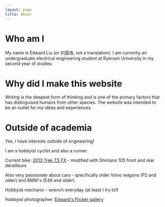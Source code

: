 ```yaml
---
layout: page
title: About
---
```


# Who am I
My name is Edward Liu (or 刘国浩, not a translation).
I am currently an undergraduate electrical engineering student at Ryerson University in my second year of studies.

# Why did I make this website

Writing is the deepest form of thinking and is one of the primary factors that has distinguised humans from other species. The website was intended to be an outlet for my ideas and experiences.

# Outside of academia

Yes, I have interests outside of engineering!

I am a hobbyist cyclist and also a runner.

Current bike: [2013 Trek 7.5 FX](https://archive.trekbikes.com/us/en/2013/Trek/7_5_fx#/us/en/2013/Trek/7_5_fx/details) - modified with Shimano 105 front and rear derailleurs 

Also very passionate about cars - specifically older Volvo wagons (P2 and older) and BMW's (E46 and older).

Hobbyist mechanic - wrench everyday (at least I try to!)

Hobbyist photographer: [Edward's Flicker gallery](https://www.flickr.com/photos/168333317@N06/with/31151883217/)

